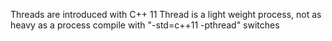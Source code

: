 Threads are introduced with C++ 11
Thread is a light weight process, not as heavy as a process
compile with "-std=c++11 -pthread" switches